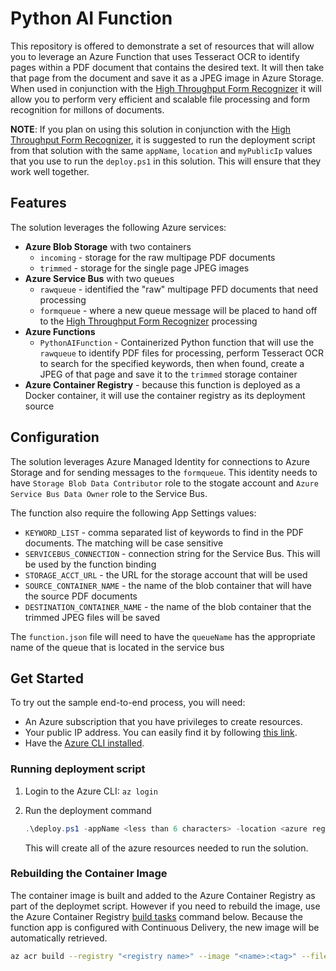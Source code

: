 # Python AI Function

This repository is offered to demonstrate a set of resources that will allow you to leverage an Azure Function that uses Tesseract OCR to identify pages within a PDF document that contains the desired text. It will then take that page from the document and save it as a JPEG image in Azure Storage.  When used in conjunction with the [High Throughput Form Recognizer](https://github.com/mmckechney/HighThroughputFormRecognizer) it will allow you to perform very efficient and scalable file processing and form recognition for millons of documents.  

**NOTE**: If you plan on using this solution in conjunction with the [High Throughput Form Recognizer](https://github.com/mmckechney/HighThroughputFormRecognizer), it is suggested to run the deployment script from that solution with the same `appName`, `location` and `myPublicIp` values that you use to run the `deploy.ps1` in this solution. This will ensure that they work well together.

## Features

The solution leverages the following Azure services:

- **Azure Blob Storage** with two containers
  - `incoming` - storage for the raw multipage PDF documents
  - `trimmed` - storage for the single page JPEG images 
- **Azure Service Bus** with two queues
  - `rawqueue` - identified the "raw" multipage PFD documents that need processing
  - `formqueue` - where a new queue message will be placed to hand off to the [High Throughput Form Recognizer](https://github.com/mmckechney/HighThroughputFormRecognizer) processing
- **Azure Functions**
  - `PythonAIFunction` - Containerized Python function that will use the `rawqueue` to identify PDF files for processing, perform Tesseract OCR to search for the specified keywords, then when found, create a JPEG of that page and save it to the `trimmed` storage container
- **Azure Container Registry** - because this function is deployed as a Docker container, it will use the container registry as its deployment source


## Configuration

The solution leverages Azure Managed Identity for connections to Azure Storage and for sending messages to the `formqueue`. This identity needs to have `Storage Blob Data Contributor` role to the stogate account and `Azure Service Bus Data Owner` role to the Service Bus. 

The function also require the following App Settings values:

- `KEYWORD_LIST` - comma separated list of keywords to find in the PDF documents. The matching will be case sensitive
- `SERVICEBUS_CONNECTION` - connection string for the Service Bus. This will be used by the function binding
- `STORAGE_ACCT_URL` - the URL for the storage account that will be used
- `SOURCE_CONTAINER_NAME` - the name of the blob container that will have the source PDF documents
- `DESTINATION_CONTAINER_NAME` - the name of the blob container that the trimmed JPEG files will be saved

The `function.json` file will need to have the `queueName` has the appropriate name of the queue that is located in the service bus

## Get Started

To try out the sample end-to-end process, you will need:

- An Azure subscription that you have privileges to create resources. 
- Your public IP address. You can easily find it by following [this link](https://www.bing.com/search?q=what+is+my+ip).
- Have the [Azure CLI installed](https://docs.microsoft.com/en-us/cli/azure/install-azure-cli).

### Running deployment script

1. Login to the Azure CLI:  `az login`
2. Run the deployment command

    ``` PowerShell
    .\deploy.ps1 -appName <less than 6 characters> -location <azure region> -myPublicIp <your public ip address>

    ```

    This will create all of the azure resources needed to run the solution.

  
### Rebuilding the Container Image

The container image is built and added to the Azure Container Registry as part of the deploymet script. However if you need to rebuild the image, use the Azure Container Registry [build tasks](https://docs.microsoft.com/en-us/azure/container-registry/container-registry-tasks-overview) command below. Because the function app is configured with Continuous Delivery, the new image will be automatically retrieved.
``` bash
az acr build --registry "<registry name>" --image "<name>:<tag>" --file ./DOCKERFILE . --no-logs
```


